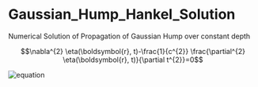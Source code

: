 # Gaussian_Hump_Hankel_Solution
Numerical Solution of Propagation of Gaussian Hump over constant depth

$$\nabla^{2} \eta(\boldsymbol{r}, t)-\frac{1}{c^{2}} \frac{\partial^{2} \eta(\boldsymbol{r}, t)}{\partial t^{2}}=0$$

![equation](https://latex.codecogs.com/svg.latex?\nabla^{2}%20\eta(\boldsymbol{r},%20t)-\frac{1}{c^{2}}%20\frac{\partial^{2}%20\eta(\boldsymbol{r},%20t)}{\partial%20t^{2}}=0)

